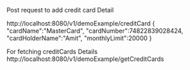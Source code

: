 Post request to add credit card Detail

http://localhost:8080/v1/demoExample/creditCard
{
    "cardName":"MasterCard",
    "cardNumber":74822839028424,
    "cardHolderName":"Amit",
    "monthlyLimit":20000
}


For fetching creditCards Details
http://localhost:8080/v1/demoExample/getCreditCards

